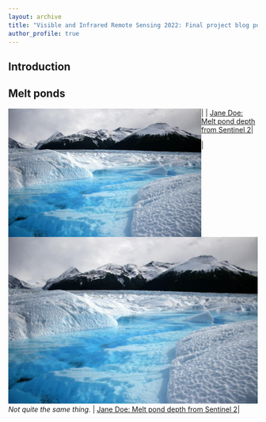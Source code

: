 ```yaml
---
layout: archive
title: "Visible and Infrared Remote Sensing 2022: Final project blog posts"
author_profile: true
---
```


## Introduction


## Melt ponds

|<img src="/VIRS_2022/meltpond.jpg" align="left" width="390" > | [Jane Doe: Melt pond depth from Sentinel 2](meltpond.md)|

|![Patagonia melt pond](meltpond.jpg)*Not quite the same thing.* | [Jane Doe: Melt pond depth from Sentinel 2](meltpond.md)|

